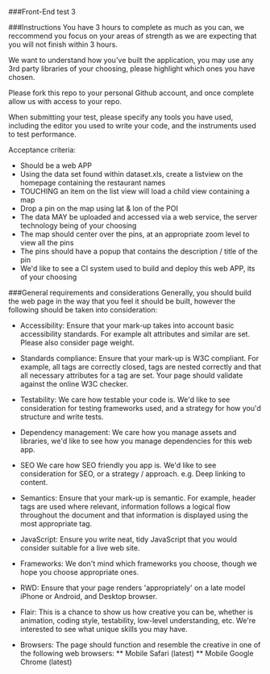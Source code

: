 ###Front-End test 3

###Instructions
You have 3 hours to complete as much as you can, we reccommend you focus on your areas of strength as we are expecting that you will not finish within 3 hours.

We want to understand how you've built the application, you may use any 3rd party libraries of your choosing, please highlight which ones you have chosen.

Please fork this repo to your personal Github account, and once complete allow us with access to your repo.

When submitting your test, please specify any tools you have used, including the editor you used to write your code, and the instruments used to test performance.

Acceptance criteria:
* Should be a web APP
* Using the data set found within dataset.xls, create a listview on the homepage containing the restaurant names
* TOUCHING an item on the list view will load a child view containing a map
* Drop a pin on the map using lat & lon of the POI
* The data MAY be uploaded and accessed via a web service, the server technology being of your choosing
* The map should center over the pins, at an appropriate zoom level to view all the pins
* The pins should have a popup that contains the description / title of the pin
* We'd like to see a CI system used to build and deploy this web APP, its of your choosing

###General requirements and considerations
Generally, you should build the web page in the way that you feel it should be built, however the following should be taken into consideration:

* Accessibility: 
Ensure that your mark-up takes into account basic accessibility standards. For example alt attributes and similar are set. Please also consider page weight.

* Standards compliance: 
Ensure that your mark-up is W3C compliant. For example, all tags are correctly closed, tags are nested correctly and that all necessary attributes for a tag are set. Your page should validate against the online W3C checker.

* Testability:
We care how testable your code is. We'd like to see consideration for testing frameworks used, and a strategy for how you'd structure and write tests.

* Dependency management:
We care how you manage assets and libraries, we'd like to see how you manage dependencies for this web app.

* SEO
We care how SEO friendly you app is. We'd like to see consideration for SEO, or a strategy / approach. e.g. Deep linking to content.

* Semantics: 
Ensure that your mark-up is semantic. For example, header tags are used where relevant, information follows a logical flow throughout the document and that information is displayed using the most appropriate tag.

* JavaScript:
Ensure you write neat, tidy JavaScript that you would consider suitable for a live web site.

* Frameworks:
We don't mind which frameworks you choose, though we hope you choose appropriate ones. 

* RWD: 
Ensure that your page renders 'appropriately' on a late model iPhone or Android, and Desktop browser.

* Flair:
This is a chance to show us how creative you can be, whether is animation, coding style, testability, low-level understanding, etc. We're interested to see what unique skills you may have.

* Browsers:
The page should function and resemble the creative in one of the following web browsers:
** Mobile Safari (latest)
** Mobile Google Chrome (latest)
